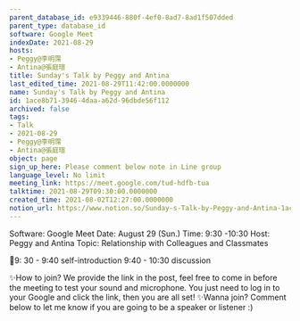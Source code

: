 ```yaml
---
parent_database_id: e9339446-880f-4ef0-8ad7-8ad1f507dded
parent_type: database_id
software: Google Meet
indexDate: 2021-08-29
hosts:
- Peggy@李明霈
- Antina@張庭瑄
title: Sunday's Talk by Peggy and Antina
last_edited_time: 2021-08-29T11:42:00.0000000
name: Sunday's Talk by Peggy and Antina
id: 1ace8b71-3946-4daa-a62d-96dbde56f112
archived: false
tags:
- Talk
- 2021-08-29
- Peggy@李明霈
- Antina@張庭瑄
object: page
sign_up_here: Please comment below note in Line group
language_level: No limit
meeting_link: https://meet.google.com/tud-hdfb-tua
talktime: 2021-08-29T09:30:00.0000000
created_time: 2021-08-02T12:27:00.0000000
notion_url: https://www.notion.so/Sunday-s-Talk-by-Peggy-and-Antina-1ace8b7139464daaa62d96dbde56f112
---
```


Software: Google 
Meet Date: August 29 (Sun.) Time: 9:30 -10:30
Host: Peggy and Antina Topic: Relationship with Colleagues and Classmates

📅9: 30 - 9:40 self-introduction 9:40 - 10:30 discussion

✨How to join? We provide the link in the post, feel free to come in before the meeting to test your sound and microphone. You just need to log in to your Google and click the link, then you are all set!
✨Wanna join? Comment below to let me know if you are going to be a speaker or listener :)








